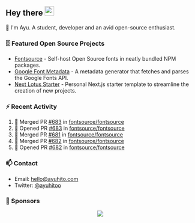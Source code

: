 ## Hey there <img src="https://media.giphy.com/media/hvRJCLFzcasrR4ia7z/giphy.gif" width="25" height="25">

📝 I'm Ayu. A student, developer and an avid open-source enthusiast.

### 🗄 Featured Open Source Projects

- [Fontsource](https://github.com/fontsource/fontsource) - Self-host Open Source fonts in neatly bundled NPM packages.
- [Google Font Metadata](https://github.com/fontsource/google-font-metadata) - A metadata generator that fetches and parses the Google Fonts API.
- [Next Lotus Starter](https://github.com/DecliningLotus/next-lotus-starter) - Personal Next.js starter template to streamline the creation of new projects.

### ⚡ Recent Activity

<!--START_SECTION:activity-->

1. 🎉 Merged PR [#683](https://github.com/fontsource/fontsource/pull/683) in [fontsource/fontsource](https://github.com/fontsource/fontsource)
2. 💪 Opened PR [#683](https://github.com/fontsource/fontsource/pull/683) in [fontsource/fontsource](https://github.com/fontsource/fontsource)
3. 🎉 Merged PR [#681](https://github.com/fontsource/fontsource/pull/681) in [fontsource/fontsource](https://github.com/fontsource/fontsource)
4. 🎉 Merged PR [#682](https://github.com/fontsource/fontsource/pull/682) in [fontsource/fontsource](https://github.com/fontsource/fontsource)
5. 💪 Opened PR [#682](https://github.com/fontsource/fontsource/pull/682) in [fontsource/fontsource](https://github.com/fontsource/fontsource)
<!--END_SECTION:activity-->

### 📫 Contact

- Email: hello@ayuhito.com
- Twitter: [@ayuhitoo](https://twitter.com/ayuhitoo)

### :sparkling_heart: Sponsors

<p align="center">
  <a href="https://cdn.jsdelivr.net/gh/ayuhito/ayuhito/sponsors.svg">
    <img src='https://cdn.jsdelivr.net/gh/ayuhito/ayuhito/sponsors.svg'/>
  </a>
</p>
